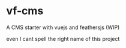 # vf-cms
A CMS starter with vuejs and feathersjs (WIP)

even I cant spell the right name of this project

